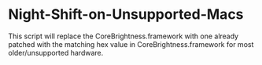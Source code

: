 # Night-Shift-on-Unsupported-Macs
This script will replace the CoreBrightness.framework with one already patched with the matching hex value in CoreBrightness.framework for most older/unsupported hardware.

